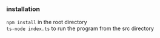### installation

`npm install` in the root directory <br>
`ts-node index.ts` to run the program from the src directory <br>
